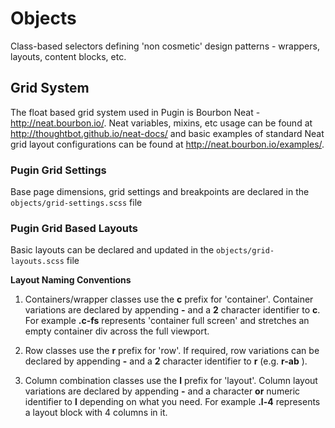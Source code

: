 # Objects

Class-based selectors defining 'non cosmetic' design patterns - wrappers, layouts, content blocks, etc.

## Grid System

The float based grid system used in Pugin is Bourbon Neat - http://neat.bourbon.io/. Neat variables, mixins, etc usage can be found at http://thoughtbot.github.io/neat-docs/ and basic examples of standard Neat grid layout configurations can be found at http://neat.bourbon.io/examples/.

### Pugin Grid Settings

Base page dimensions, grid settings and breakpoints are declared in the `objects/grid-settings.scss` file

### Pugin Grid Based Layouts

Basic layouts can be declared and updated in the `objects/grid-layouts.scss` file

**Layout Naming Conventions**

1. Containers/wrapper classes use the **c** prefix for 'container'. Container variations are declared by appending **-** and a **2** character identifier to **c**. For example **.c-fs** represents 'container full screen' and stretches an empty container div across the full viewport.

2. Row classes use the **r** prefix for 'row'. If required, row variations can be declared by appending **-** and a **2** character identifier to **r** (e.g. **r-ab** ).

3. Column combination classes use the **l** prefix for 'layout'. Column layout variations are declared by appending **-** and a character **or** numeric identifier to **l** depending on what you need. For example **.l-4** represents a layout block with 4 columns in it.
